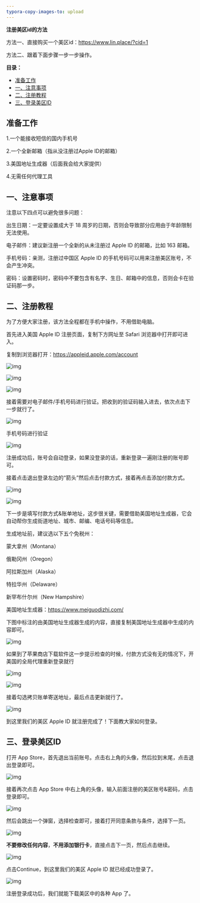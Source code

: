```yaml
---
typora-copy-images-to: upload
---
```


**注册美区id的方法**

方法一、直接购买一个美区id：https://www.lin.place/?cid=1

方法二、跟着下面步骤一步一步操作。

**目录：**

- [准备工作](#----)
- [一、注意事项](#------)
- [二、注册教程](#------)
- [三、登录美区ID](#------id)
 

 

## 准备工作

 

1.一个能接收短信的国内手机号

2.一个全新邮箱（指从没注册过Apple ID的邮箱）

3.美国地址生成器（后面我会给大家提供）

4.无需任何代理工具       

 

## 一、注意事项

注意以下四点可以避免很多问题：

 

出生日期：一定要设置成大于 18 周岁的日期，否则会导致部分应用由于年龄限制无法使用。

 

电子邮件：建议新注册一个全新的从未注册过 Apple ID 的邮箱，比如 163 邮箱。

 

手机号码：亲测，注册过中国区 Apple ID 的手机号码可以用来注册美区账号，不会产生冲突。

 

密码：设置密码时，密码中不要包含有名字、生日、邮箱中的信息，否则会卡在验证码那一步。

 

## 二、注册教程

为了方便大家注册，该方法全程都在手机中操作，不用借助电脑。

 

首先进入美国 Apple ID 注册页面，复制下方网址至 Safari 浏览器中打开即可进入。

 

复制到浏览器打开：https://appleid.apple.com/account

 

![img](https://gitee.com/itlinran/picture1/raw/master/imgss/clip_image002.jpg)

 

 

![img](https://gitee.com/itlinran/picture1/raw/master/imgss/clip_image004.jpg)

![img](https://gitee.com/itlinran/picture1/raw/master/imgss/clip_image005.png)

 

接着需要对电子邮件/手机号码进行验证。把收到的验证码输入进去，依次点击下一步就行了。

![img](https://gitee.com/itlinran/picture1/raw/master/imgss/clip_image006.png)

手机号码进行验证

![img](https://gitee.com/itlinran/picture1/raw/master/imgss/clip_image007.png)

 

注册成功后，账号会自动登录，如果没登录的话，重新登录一遍刚注册的账号即可。

 

接着点击退出登录左边的“箭头”然后点击付款方式，接着再点击添加付款方式。

![img](https://gitee.com/itlinran/picture1/raw/master/imgss/clip_image008.png)

 

![img](https://gitee.com/itlinran/picture1/raw/master/imgss/clip_image010.jpg)

下一步是填写付款方式&账单地址，这步很关键，需要借助美国地址生成器，它会自动帮你生成街道地址、城市、邮编、电话号码等信息。

 

生成地址前，建议选以下五个免税州：

蒙大拿州（Montana）

俄勒冈州（Oregon）

阿拉斯加州（Alaska）

特拉华州（Delaware）

新罕布什尔州（New Hampshire）

 

美国地址生成器：https://www.meiguodizhi.com/

 

下图中标注的由美国地址生成器生成的内容，直接复制美国地址生成器中生成的内容即可。

![img](https://gitee.com/itlinran/picture1/raw/master/imgss/clip_image012.jpg)

 

如果到了苹果商店下载软件这一步提示检查的时候，付款方式没有无的情况下，开美国的全局代理重新登录就行

![img](https://gitee.com/itlinran/picture1/raw/master/imgss/clip_image014.jpg)

![img](https://gitee.com/itlinran/picture1/raw/master/imgss/clip_image016.jpg)

接着勾选拷贝账单寄送地址，最后点击更新就行了。

![img](https://gitee.com/itlinran/picture1/raw/master/imgss/clip_image018.jpg)

到这里我们的美区 Apple ID 就注册完成了！下面教大家如何登录。

## 三、登录美区ID

打开 App Store，首先退出当前账号。点击右上角的头像，然后拉到末尾，点击退出登录即可。

![img](https://gitee.com/itlinran/picture1/raw/master/imgss/clip_image020.jpg)

接着再次点击 App Store 中右上角的头像，输入前面注册的美区账号&密码，点击登录即可。

![img](https://gitee.com/itlinran/picture1/raw/master/imgss/clip_image022.jpg)

然后会跳出一个弹窗，选择检查即可，接着打开同意条款与条件，选择下一页。

![img](https://gitee.com/itlinran/picture1/raw/master/imgss/clip_image024.jpg)

**不要修改任何内容**，**不用添加银行卡**，直接点击下一页，然后点击继续。

![img](https://gitee.com/itlinran/picture1/raw/master/imgss/clip_image026.jpg)

点击Continue，到这里我们的美区 Apple ID 就已经成功登录了。

![img](https://gitee.com/itlinran/picture1/raw/master/imgss/clip_image028.jpg)

注册登录成功后，我们就能下载美区中的各种 App 了。
